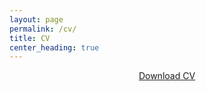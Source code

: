 ```yaml
---
layout: page
permalink: /cv/
title: CV
center_heading: true
---
```

<!--<center><h2>CV</h2></center>-->

[<center> Download CV </center>](../assets/attachments/David_CV_NoAddress.pdf)

<object data="../assets/attachments/David_CV_NoAddress.pdf" width="100%" height="1000" type="application/pdf"></object>